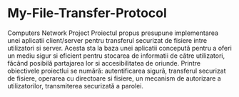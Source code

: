 # My-File-Transfer-Protocol
Computers Network Project
Proiectul propus presupune implementarea unei aplicatii client/server pentru
transferul securizat de fisiere intre utilizatori si server. Acesta sta la baza unei
aplicatii concepută pentru a oferi un mediu sigur si eficient pentru stocarea de
informatii de către utilizatori, făcând posibilă partajarea lor si accesibilitatea
de oriunde.
Printre obiectivele proiectlui se numără: autentificarea sigură, transferul
securizat de fisiere, operarea cu directoare si fisiere, un mecanism de autorizare
a utilizatorilor, transmiterea securizată a parolei.
